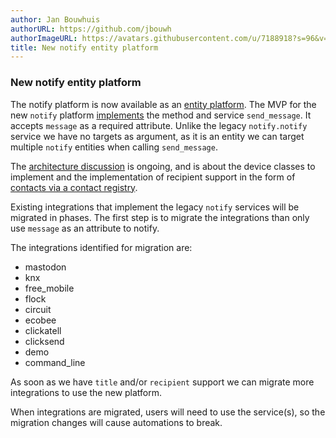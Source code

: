 ```yaml
---
author: Jan Bouwhuis
authorURL: https://github.com/jbouwh
authorImageURL: https://avatars.githubusercontent.com/u/7188918?s=96&v=4
title: New notify entity platform
---
```


### New notify entity platform

The notify platform is now available as an [entity platform](https://developers.home-assistant.io/docs/core/entity/notify/). The MVP for the new `notify` platform [implements](https://github.com/home-assistant/core/pull/110950) the method and service `send_message`. It accepts `message` as a required attribute.
Unlike the legacy `notify.notify` service we have no targets as argument, as it is an entity we can target multiple `notify` entities when calling `send_message`.

The [architecture discussion](https://github.com/home-assistant/architecture/discussions/1041) is ongoing, and is about the device classes to implement and the implementation of recipient support in the form of [contacts via a contact registry](https://github.com/home-assistant/architecture/discussions/1041#discussioncomment-8947842).

Existing integrations that implement the legacy `notify` services will be migrated in phases. The first step is to migrate the integrations than only use `message` as an attribute to notify.

The integrations identified for migration are:

- mastodon
- knx
- free_mobile
- flock
- circuit
- ecobee
- clickatell
- clicksend
- demo
- command_line

As soon as we have `title` and/or `recipient` support we can migrate more integrations to use the new platform.

When integrations are migrated, users will need to use the service(s), so the migration changes will cause automations to break.
